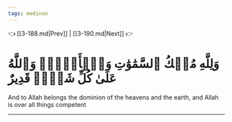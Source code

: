 ```yaml
---
tags: medinan
---
```


👈 [[3-188.md|Prev]] | [[3-190.md|Next]] 👉

# وَلِلَّهِ مُلۡكُ ٱلسَّمَٰوَٰتِ وَٱلۡأَرۡضِۗ وَٱللَّهُ عَلَىٰ كُلِّ شَيۡءٖ قَدِيرٌ

And to Allah belongs the dominion of the heavens and the earth, and Allah is over all things competent

---

